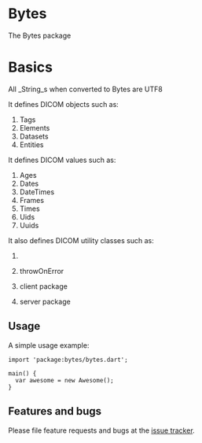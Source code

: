 # Bytes


The Bytes package 

# Basics

All _String_s when converted to Bytes are UTF8

It defines DICOM objects such as:

1. Tags
2. Elements
3. Datasets
4. Entities

It defines DICOM values such as:

1. Ages
2. Dates
3. DateTimes
4. Frames
5. Times
5. Uids
6. Uuids

It also defines DICOM utility classes such as:

1.

3. throwOnError
4. client package
5. server package

## Usage

A simple usage example:

    import 'package:bytes/bytes.dart';

    main() {
      var awesome = new Awesome();
    }

## Features and bugs

Please file feature requests and bugs at the [issue tracker][tracker].

[tracker]: https://github.com/OpenDICOMweb/sdk/issues
